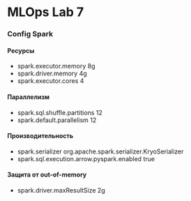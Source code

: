 # MLOps Lab 7

### Config Spark
#### Ресурсы
- spark.executor.memory              8g
- spark.driver.memory                4g
- spark.executor.cores               4

#### Параллелизм
- spark.sql.shuffle.partitions       12
- spark.default.parallelism          12

#### Производительность
- spark.serializer                   org.apache.spark.serializer.KryoSerializer
- spark.sql.execution.arrow.pyspark.enabled  true

#### Защита от out-of-memory
- spark.driver.maxResultSize         2g